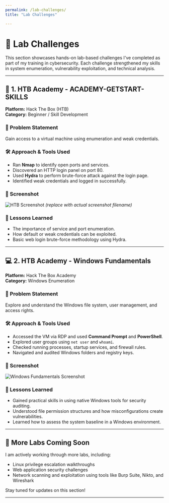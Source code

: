```yaml
---
permalink: /lab-challenges/
title: "Lab Challenges"

---
```


# 🧪 Lab Challenges

This section showcases hands-on lab-based challenges I've completed as part of my training in cybersecurity. Each challenge strengthened my skills in system enumeration, vulnerability exploitation, and technical analysis.

---

## 🔐 **1. HTB Academy - ACADEMY-GETSTART-SKILLS**

**Platform:** Hack The Box (HTB)  
**Category:** Beginner / Skill Development

### 🧩 Problem Statement
Gain access to a virtual machine using enumeration and weak credentials.

### 🛠️ Approach & Tools Used
- Ran **Nmap** to identify open ports and services.
- Discovered an HTTP login panel on port 80.
- Used **Hydra** to perform brute-force attack against the login page.
- Identified weak credentials and logged in successfully.

### 📸 Screenshot
![HTB Screenshot](images/getstart.png)  *(replace with actual screenshot filename)*

### 🎯 Lessons Learned
- The importance of service and port enumeration.
- How default or weak credentials can be exploited.
- Basic web login brute-force methodology using Hydra.

---

## 💻 **2. HTB Academy - Windows Fundamentals**

**Platform:** Hack The Box Academy  
**Category:** Windows Enumeration

### 🧩 Problem Statement
Explore and understand the Windows file system, user management, and access rights.

### 🛠️ Approach & Tools Used
- Accessed the VM via RDP and used **Command Prompt** and **PowerShell**.
- Explored user groups using `net user` and `whoami`.
- Checked running processes, startup services, and firewall rules.
- Navigated and audited Windows folders and registry keys.

### 📸 Screenshot
![Windows Fundamentals Screenshot](images/windowsfund.png)

### 🎯 Lessons Learned
- Gained practical skills in using native Windows tools for security auditing.
- Understood file permission structures and how misconfigurations create vulnerabilities.
- Learned how to assess the system baseline in a Windows environment.

---

## 🏁 **More Labs Coming Soon**

I am actively working through more labs, including:
- Linux privilege escalation walkthroughs
- Web application security challenges
- Network scanning and exploitation using tools like Burp Suite, Nikto, and Wireshark

Stay tuned for updates on this section!

---
